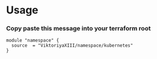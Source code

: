 # Usage

### Copy paste this message into your terraform root 
```
module "namespace" {
  source  = "ViktoriyaXIII/namespace/kubernetes"
}
```
